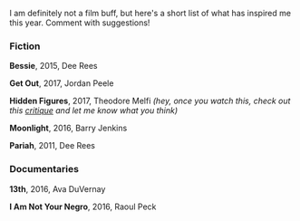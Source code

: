 I am definitely not a film buff, but here's a short list of what has inspired me this year.  Comment with suggestions!

### Fiction ### 
  
  **Bessie**, 2015, Dee Rees
  
  **Get Out**, 2017, Jordan Peele
  
  **Hidden Figures**, 2017, Theodore Melfi *(hey, once you watch this, check out this [critique](https://news.vice.com/story/oscar-nominated-hidden-figures-was-whitewashed-but-it-didnt-have-to-be) and let me know what you think)*
  
  **Moonlight**, 2016, Barry Jenkins
  
  **Pariah**, 2011, Dee Rees
  
### Documentaries ###
  
  **13th**, 2016, Ava DuVernay
  
  **I Am Not Your Negro**, 2016, Raoul Peck

